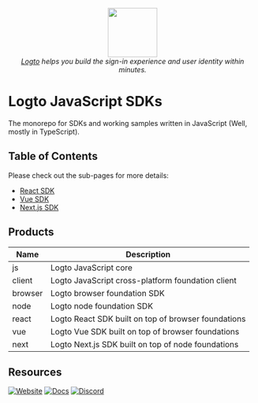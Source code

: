 <p align="center">
  <a href="https://logto.io" target="_blank" align="center" alt="Logto Logo">
      <img src="./logo.png" width="100">
  </a>
  <br/>
  <span><i><a href="https://logto.io" target="_blank">Logto</a> helps you build the sign-in experience and user identity within minutes.</i></span>
</p>

# Logto JavaScript SDKs

The monorepo for SDKs and working samples written in JavaScript (Well, mostly in TypeScript).

## Table of Contents

Please check out the sub-pages for more details:

- [React SDK](https://github.com/logto-io/js/tree/master/packages/react)
- [Vue SDK](https://github.com/logto-io/js/tree/master/packages/vue)
- [Next.js SDK](https://github.com/logto-io/js/tree/master/packages/next)

## Products

| Name    | Description                                         |
| ------- | --------------------------------------------------- |
| js      | Logto JavaScript core                               |
| client  | Logto JavaScript cross-platform foundation client   |
| browser | Logto browser foundation SDK                        |
| node    | Logto node foundation SDK                           |
| react   | Logto React SDK built on top of browser foundations |
| vue     | Logto Vue SDK built on top of browser foundations   |
| next    | Logto Next.js SDK built on top of node foundations  |

## Resources

[![Website](https://img.shields.io/badge/website-logto.io-8262F8.svg)](https://logto.io/)
[![Docs](https://img.shields.io/badge/docs-logto.io-green.svg)](https://docs.logto.io/docs/sdk/swift/)
[![Discord](https://img.shields.io/discord/965845662535147551?logo=discord&logoColor=ffffff&color=7389D8&cacheSeconds=600)](https://discord.gg/UEPaF3j5e6)
